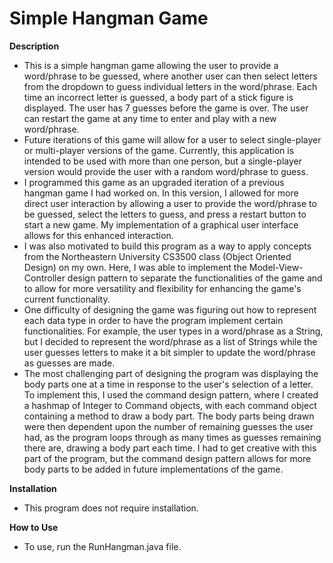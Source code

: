 # Simple Hangman Game 

**Description**<br /> 
- This is a simple hangman game allowing the user to provide a word/phrase to be guessed, 
where another user can then select letters from the dropdown to guess individual 
letters in the word/phrase. Each time an incorrect letter is guessed, a body part of 
a stick figure is displayed. The user has 7 guesses before the game is over. The 
user can restart the game at any time to enter and play with a new word/phrase. 
- Future iterations of this game will allow for a user to select single-player or 
multi-player versions of the game. Currently, this application is intended to be 
used with more than one person, but a single-player version would provide the user 
with a random word/phrase to guess. 
- I programmed this game as an upgraded iteration of a previous hangman game I had 
worked on. In this version, I allowed for more direct user interaction by allowing 
a user to provide the word/phrase to be guessed, select the letters to guess, and 
press a restart button to start a new game. My implementation of a graphical user 
interface allows for this enhanced interaction. 
- I was also motivated to build this program as a way to apply concepts from the 
Northeastern University CS3500 class (Object Oriented Design) on my own. Here, I 
was able to implement the Model-View-Controller design pattern to separate the 
functionalities of the game and to allow for more versatility and flexibility for 
enhancing the game's current functionality. 
- One difficulty of designing the game was figuring out how to represent 
each data type in order to have the program implement certain functionalities. For 
example, the user types in a word/phrase as a String, but I decided to represent 
the word/phrase as a list of Strings while the user guesses letters to make it a
bit simpler to update the word/phrase as guesses are made. 
- The most challenging part of designing the program was displaying the body parts 
one at a time in response to the user's selection of a letter. To implement this, 
I used the command design pattern, where I created a hashmap of Integer to Command 
objects, with each command object containing a method to draw a body part. The 
body parts being drawn were then dependent upon the number of remaining guesses the 
user had, as the program loops through as many times as guesses remaining there are, 
drawing a body part each time. I had to get creative with this part of the program, 
but the command design pattern allows for more body parts to be added in future 
implementations of the game. 

**Installation**<br />
- This program does not require installation. 

**How to Use**<br />
- To use, run the RunHangman.java file. 

